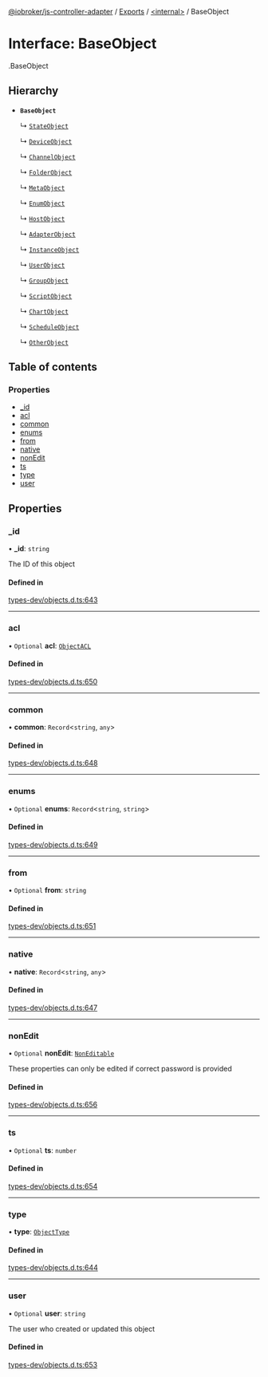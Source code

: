 [@iobroker/js-controller-adapter](../README.md) / [Exports](../modules.md) / [<internal\>](../modules/internal_.md) / BaseObject

# Interface: BaseObject

[<internal>](../modules/internal_.md).BaseObject

## Hierarchy

- **`BaseObject`**

  ↳ [`StateObject`](internal_.StateObject.md)

  ↳ [`DeviceObject`](internal_.DeviceObject.md)

  ↳ [`ChannelObject`](internal_.ChannelObject.md)

  ↳ [`FolderObject`](internal_.FolderObject.md)

  ↳ [`MetaObject`](internal_.MetaObject.md)

  ↳ [`EnumObject`](internal_.EnumObject.md)

  ↳ [`HostObject`](internal_.HostObject.md)

  ↳ [`AdapterObject`](internal_.AdapterObject.md)

  ↳ [`InstanceObject`](internal_.InstanceObject.md)

  ↳ [`UserObject`](internal_.UserObject.md)

  ↳ [`GroupObject`](internal_.GroupObject.md)

  ↳ [`ScriptObject`](internal_.ScriptObject.md)

  ↳ [`ChartObject`](internal_.ChartObject.md)

  ↳ [`ScheduleObject`](internal_.ScheduleObject.md)

  ↳ [`OtherObject`](internal_.OtherObject.md)

## Table of contents

### Properties

- [\_id](internal_.BaseObject.md#_id)
- [acl](internal_.BaseObject.md#acl)
- [common](internal_.BaseObject.md#common)
- [enums](internal_.BaseObject.md#enums)
- [from](internal_.BaseObject.md#from)
- [native](internal_.BaseObject.md#native)
- [nonEdit](internal_.BaseObject.md#nonedit)
- [ts](internal_.BaseObject.md#ts)
- [type](internal_.BaseObject.md#type)
- [user](internal_.BaseObject.md#user)

## Properties

### \_id

• **\_id**: `string`

The ID of this object

#### Defined in

[types-dev/objects.d.ts:643](https://github.com/ioBroker/ioBroker.js-controller/blob/58a732de/packages/types-dev/objects.d.ts#L643)

___

### acl

• `Optional` **acl**: [`ObjectACL`](internal_.ObjectACL.md)

#### Defined in

[types-dev/objects.d.ts:650](https://github.com/ioBroker/ioBroker.js-controller/blob/58a732de/packages/types-dev/objects.d.ts#L650)

___

### common

• **common**: `Record`<`string`, `any`\>

#### Defined in

[types-dev/objects.d.ts:648](https://github.com/ioBroker/ioBroker.js-controller/blob/58a732de/packages/types-dev/objects.d.ts#L648)

___

### enums

• `Optional` **enums**: `Record`<`string`, `string`\>

#### Defined in

[types-dev/objects.d.ts:649](https://github.com/ioBroker/ioBroker.js-controller/blob/58a732de/packages/types-dev/objects.d.ts#L649)

___

### from

• `Optional` **from**: `string`

#### Defined in

[types-dev/objects.d.ts:651](https://github.com/ioBroker/ioBroker.js-controller/blob/58a732de/packages/types-dev/objects.d.ts#L651)

___

### native

• **native**: `Record`<`string`, `any`\>

#### Defined in

[types-dev/objects.d.ts:647](https://github.com/ioBroker/ioBroker.js-controller/blob/58a732de/packages/types-dev/objects.d.ts#L647)

___

### nonEdit

• `Optional` **nonEdit**: [`NonEditable`](internal_.NonEditable.md)

These properties can only be edited if correct password is provided

#### Defined in

[types-dev/objects.d.ts:656](https://github.com/ioBroker/ioBroker.js-controller/blob/58a732de/packages/types-dev/objects.d.ts#L656)

___

### ts

• `Optional` **ts**: `number`

#### Defined in

[types-dev/objects.d.ts:654](https://github.com/ioBroker/ioBroker.js-controller/blob/58a732de/packages/types-dev/objects.d.ts#L654)

___

### type

• **type**: [`ObjectType`](../modules/internal_.md#objecttype)

#### Defined in

[types-dev/objects.d.ts:644](https://github.com/ioBroker/ioBroker.js-controller/blob/58a732de/packages/types-dev/objects.d.ts#L644)

___

### user

• `Optional` **user**: `string`

The user who created or updated this object

#### Defined in

[types-dev/objects.d.ts:653](https://github.com/ioBroker/ioBroker.js-controller/blob/58a732de/packages/types-dev/objects.d.ts#L653)
